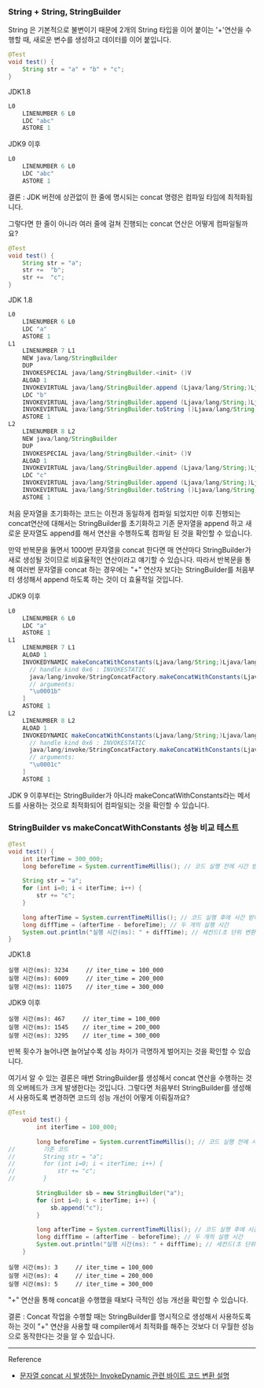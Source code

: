 ### String + String, StringBuilder

String 은 기본적으로 불변이기 때문에 2개의 String 타입을 이어 붙이는 '+'연산을 수행할 때, 새로운 변수를 생성하고 데이터를 이어 붙입니다.

~~~ java
@Test  
void test() {  
    String str = "a" + "b" + "c";  
}
~~~

JDK1.8

~~~ java
L0
    LINENUMBER 6 L0
    LDC "abc"
    ASTORE 1
~~~

JDK9 이후

~~~ java
L0
    LINENUMBER 6 L0
    LDC "abc"
    ASTORE 1
~~~

결론 : JDK 버전에 상관없이 한 줄에 명시되는 concat 명령은 컴파일 타임에 최적화됩니다.



그렇다면 한 줄이 아니라 여러 줄에 걸쳐 진행되는 concat 연산은 어떻게 컴파일될까요?

~~~ java
@Test  
void test() {  
    String str = "a";  
    str +=  "b";  
    str +=  "c";  
}
~~~


JDK 1.8
~~~ java
L0
    LINENUMBER 6 L0
    LDC "a"
    ASTORE 1
L1
    LINENUMBER 7 L1
    NEW java/lang/StringBuilder
    DUP
    INVOKESPECIAL java/lang/StringBuilder.<init> ()V
    ALOAD 1
    INVOKEVIRTUAL java/lang/StringBuilder.append (Ljava/lang/String;)Ljava/lang/StringBuilder;
    LDC "b"
    INVOKEVIRTUAL java/lang/StringBuilder.append (Ljava/lang/String;)Ljava/lang/StringBuilder;
    INVOKEVIRTUAL java/lang/StringBuilder.toString ()Ljava/lang/String;
    ASTORE 1
L2
    LINENUMBER 8 L2
    NEW java/lang/StringBuilder
    DUP
    INVOKESPECIAL java/lang/StringBuilder.<init> ()V
    ALOAD 1
    INVOKEVIRTUAL java/lang/StringBuilder.append (Ljava/lang/String;)Ljava/lang/StringBuilder;
    LDC "c"
    INVOKEVIRTUAL java/lang/StringBuilder.append (Ljava/lang/String;)Ljava/lang/StringBuilder;
    INVOKEVIRTUAL java/lang/StringBuilder.toString ()Ljava/lang/String;
    ASTORE 1
~~~

처음 문자열을 초기화하는 코드는 이전과 동일하게 컴파일 되었지만 이후 진행되는 concat연산에 대해서는 StringBuilder를 초기화하고 기존 문자열을 append 하고 새로운 문자열도 append를 해서 연산을 수행하도록 컴파일 된 것을 확인할 수 있습니다.

만약 반복문을 돌면서 1000번 문자열을 concat 한다면 매 연산마다 StringBuilder가 새로 생성될 것이므로 비효율적인 연산이라고 얘기할 수 있습니다. 따라서 반복문을 통해 여러번 문자열을 concat 하는 경우에는 "+" 연산자 보다는 StringBuilder를 처음부터 생성해서 append 하도록 하는 것이 더 효율적일 것입니다.


JDK9 이후

~~~ java
L0
    LINENUMBER 6 L0
    LDC "a"
    ASTORE 1
L1
    LINENUMBER 7 L1
    ALOAD 1
    INVOKEDYNAMIC makeConcatWithConstants(Ljava/lang/String;)Ljava/lang/String; [
      // handle kind 0x6 : INVOKESTATIC
      java/lang/invoke/StringConcatFactory.makeConcatWithConstants(Ljava/lang/invoke/MethodHandles$Lookup;Ljava/lang/String;Ljava/lang/invoke/MethodType;Ljava/lang/String;[Ljava/lang/Object;)Ljava/lang/invoke/CallSite;
      // arguments:
      "\u0001b"
    ]
    ASTORE 1
L2
    LINENUMBER 8 L2
    ALOAD 1
    INVOKEDYNAMIC makeConcatWithConstants(Ljava/lang/String;)Ljava/lang/String; [
      // handle kind 0x6 : INVOKESTATIC
      java/lang/invoke/StringConcatFactory.makeConcatWithConstants(Ljava/lang/invoke/MethodHandles$Lookup;Ljava/lang/String;Ljava/lang/invoke/MethodType;Ljava/lang/String;[Ljava/lang/Object;)Ljava/lang/invoke/CallSite;
      // arguments:
      "\u0001c"
    ]
    ASTORE 1
~~~

JDK 9 이후부터는 StringBuilder가 아니라 makeConcatWithConstants라는 메서드를 사용하는 것으로 최적화되어 컴파일되는 것을 확인할 수 있습니다. 


### StringBuilder vs makeConcatWithConstants 성능 비교 테스트

~~~ java
@Test  
void test() {  
    int iterTime = 300_000;  
    long beforeTime = System.currentTimeMillis(); // 코드 실행 전에 시간 받아오기  
  
    String str = "a";  
    for (int i=0; i < iterTime; i++) {  
        str += "c";  
    }  
  
    long afterTime = System.currentTimeMillis(); // 코드 실행 후에 시간 받아오기  
    long diffTime = (afterTime - beforeTime); // 두 개의 실행 시간  
    System.out.println("실행 시간(ms): " + diffTime); // 세컨드(초 단위 변환)  
}
~~~


JDK1.8

~~~
실행 시간(ms): 3234     // iter_time = 100_000
실행 시간(ms): 6009     // iter_time = 200_000
실행 시간(ms): 11075    // iter_time = 300_000
~~~

JDK9 이후

~~~ 
실행 시간(ms): 467     // iter_time = 100_000
실행 시간(ms): 1545    // iter_time = 200_000
실행 시간(ms): 3295    // iter_time = 300_000
~~~

반복 횟수가 늘어나면 늘어날수록 성능 차이가 극명하게 벌어지는 것을 확인할 수 있습니다.

여기서 알 수 있는 결론은 매번 StringBuilder를 생성해서 concat 연산을 수행하는 것의 오버헤드가 크게 발생한다는 것입니다. 그렇다면 처음부터 StringBuilder를 생성해서 사용하도록 변경하면 코드의 성능 개선이 어떻게 이뤄질까요?

~~~ java
@Test  
    void test() {  
        int iterTime = 100_000;  
  
        long beforeTime = System.currentTimeMillis(); // 코드 실행 전에 시간 받아오기  
//        기존 코드
//        String str = "a";  
//        for (int i=0; i < iterTime; i++) {  
//            str += "c";  
//        }  
  
        StringBuilder sb = new StringBuilder("a");  
        for (int i=0; i < iterTime; i++) {  
            sb.append("c");  
        }  
  
        long afterTime = System.currentTimeMillis(); // 코드 실행 후에 시간 받아오기  
        long diffTime = (afterTime - beforeTime); // 두 개의 실행 시간  
        System.out.println("실행 시간(ms): " + diffTime); // 세컨드(초 단위 변환)  
    }
~~~

~~~
실행 시간(ms): 3     // iter_time = 100_000
실행 시간(ms): 4     // iter_time = 200_000
실행 시간(ms): 5     // iter_time = 300_000
~~~

"+" 연산을 통해 concat을 수행했을 때보다 극적인 성능 개선을 확인할 수 있습니다.

결론 : Concat 작업을 수행할 때는 StringBuilder를 명시적으로 생성해서 사용하도록 하는 것이 "+" 연산을 사용할 때 compiler에서 최적화를 해주는 것보다 더 우월한 성능으로 동작한다는 것을 알 수 있습니다.

---
Reference

- [문자열 concat 시 발생하는 InvokeDynamic 관련 바이트 코드 변환 설명 ](https://www.baeldung.com/java-string-concatenation-invoke-dynamic)